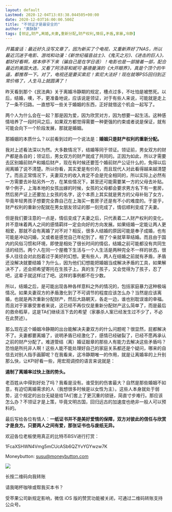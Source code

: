 ```yaml
---
layout: default
Lastmod: 2020-12-04T13:03:38.044505+00:00
date: 2020-12-03T16:00:00.500Z
title: "不领证才是最安全的"
author: "黄酥酥"
tags: [领证,财产,离婚,夫妻,重新分配,财产权利,情侣,矛盾,家暴,冷静]
---
```


_开篇废话：最近好久没写文章了，因为新买了个电视，又重新弄好了NAS，所以最近沉迷于电影、游戏和动漫：《新世纪福音战士》、《鬼灭之刃》、《进击的巨人》，都好好看啊，根本停不下来（骗自己是在学日语）！电影也是一部接着一部，配合最近的美国大选，又看了阿汤哥和妮可·基德曼演的《大开眼界》，真是个顶个的牛逼，都推荐一下。对了，电视还是要买索尼！索尼大法好！现在就等PS5回归到正常价格了，人生马上就圆满了！_

昨天看到那个《民法典》关于离婚冷静期的规定，槽点过多，不吐怕是被憋死。以后，结婚，噢，不，更准备地说，应该说是领证，对于有些人来说，可能就是走上了一条不归路。一直想写一些关于婚姻的东西，正好就借这个机会一起写了。

两个人为什么会在一起？那是因为爱，因为欣赏对方，因为想要一起生活。这种感情培养了一段时间之后，如果双方都觉得需要一种更强的约束或者说是保证，就有可能会向下一个阶段发展，那就是婚姻。

那婚姻的本质什么？以前看到过的一个说法是：**婚姻只是财产权利的重新分配。**

我对上述看法深以为然。大多数情况下，结婚等同于领证。领证前，男女双方的财产都是各自的；领证后，男女双方的财产就成了共同的。正因为如此，所以才需要去区别婚前财产和婚后财产，现在有时候还要签个婚前财产公证什么的，免得以后闹离婚了说不清楚。所以你看，其实爱是有价的，而且现代人对此看得越来越清楚了。而且正常情况下，夫妻双方的收入肯定不会是完全相同的，所以实际上必然有一方需要去补贴另外一方，在某些情况下，甚至还可能需要某一方的父母去补贴。举个例子，上海本地的女孩出嫁的时候，女孩的父母都会要求男方名下有一套房，然后房产证上还要加上女孩的名字，这个本质上其实就是男方的父母补贴了女方，毕竟年轻男孩子想要完全靠自己在上海买一套房子还是有不小的难度的。于是乎，财产权利的重新分配就在男女朋友领证的那一刻完成了，情侣顺利变成了夫妻。

但是我们要注意的一点是，情侣变成了夫妻之后，只代表着二人财产权利的变化，并不意味着两人之间的感情羁绊一定会向好的方向发展。如果结婚一定能让两人更相爱，那就不会有离婚了对不对？相反，很多人结婚的原因可能是奉子成婚，也有可能是冲动闪婚，又或者是感觉自己年纪到了，相了个亲就草草结婚。而且由于国内的风俗习惯和环境，即使是相处了很长时间的情侣，结婚之前可能都没有共同生活的经历。两个人在同一个屋檐下生活与一个人生活是两种完全不一样的状态，很多人往往会对此抱着过于美好的幻想。更有些人，两人在结婚之前就有矛盾，矛盾还没解决就要结婚？为什么，因为他们幻想能把婚姻当成解决矛盾的工具，如果解决不了，还会把希望寄托在生孩子上。真的生了孩子，又会觉得为了孩子，忍了吧，这辈子就这样过了吧。这样的事例都不在少数。

所以，结婚之后，是可能出现各种各样意料之外的情况的，包括家庭暴力这种极端情况。如果夫妻双方的矛盾激化到了不可调节的程度应该怎么办？当然是应该离婚，也就是再次重新分配财产，然后大路朝天，各走一边，谁也别耽误谁的幸福。而且对于家暴受害者来说，这已经不再仅仅是重新分配财产这么简单了，而是最后的救命稻草，这是TA们继续活下去的希望（家暴杀人案已经发生过不少了，不必在此赘述）。

那么现在这个婚姻冷静期的出台能解决夫妻双方的什么问题呢？很显然，屁都解决不了。夫妻都要离婚了，说明矛盾已经激化了，感情已经破裂了，已经不愿再承认之前的财产分配了。难道管结（离）婚证敲章的那些人有能力去解决这些矛盾吗？恐怕是所托非人啊！这些人能不能处理好自己的家庭关系都还是个疑问，哪来的自信去对别人指手画脚呢？在我看来，这冷静期唯一的作用，就是让离婚率的上升别那么快，让KPI好看一些，用宏观调控的语言来说就是：

**遏制了离婚率过快上涨的势头。**

老百姓从中得到好处了吗？我看是没有。谁受到的伤害最大？自然是那些婚姻不如意，有迫切离婚需求的人（我想很多时候是以女性为主）。这些人本身就处于弱势，这个规定的出台无疑是给TA们套上了更沉重的锁链，简直寸步难行。那应该怎么办？不领证才是上策，毕竟文明古国，回归远古的加速度也绝非一般人可以预料的。

最后写给各位有情人：**一纸证书并不是美好爱情的保障，双方对彼此的信任与欣赏才是良方。只要两人之间有爱，那张证书也与废纸无异。**

欢迎各位老板使用真正的比特币BSV进行打赏：  

1FcaXSHWN4Vmg5mCUcASb6QZYvYGYwzw7K

Moneybutton: susu@moneybutton.com

![](https://images.weserv.nl/?url=https%3A//mmbiz.qpic.cn/mmbiz_png/mJqM61RpLiaGcMyg9hGhQlYOgAhuKrr8BGDQtpFN7YVRdrvFhxnoZUwpoWNcOVAWkzsnxyI6ibkgnVxsU9cbZrAw/640%3Fwx_fmt%3Djpeg)

长按二维码向我转账

请我喝杯咖啡或帮我买本书？

受苹果公司新规定影响，微信 iOS 版的赞赏功能被关闭，可通过二维码转账支持公众号。

